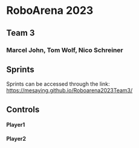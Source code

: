 # RoboArena 2023
## Team 3
### Marcel John, Tom Wolf, Nico Schreiner


## Sprints

Sprints can be accessed through the link: 
https://mesaying.github.io/Roboarena2023Team3/

## Controls

#### Player1

#### Player2

